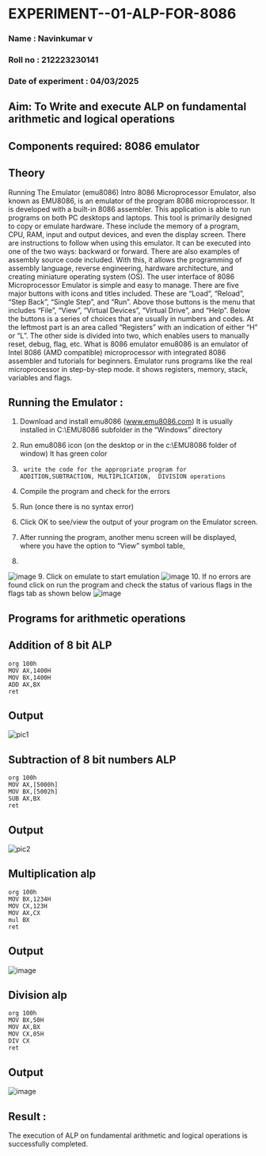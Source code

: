 # EXPERIMENT--01-ALP-FOR-8086

### Name : Navinkumar v

### Roll no : 212223230141

### Date of experiment : 04/03/2025

## Aim: To Write and execute ALP on fundamental arithmetic and logical operations
## Components required: 8086  emulator 
## Theory 
Running The Emulator (emu8086) Intro 8086 Microprocessor Emulator, also known as EMU8086, is an emulator of the program 8086 microprocessor. It is developed with a built-in 8086 assembler. This application is able to run programs on both PC desktops and laptops. This tool is primarily designed to copy or emulate hardware. These include the memory of a program, CPU, RAM, input and output devices, and even the display screen. There are instructions to follow when using this emulator. It can be executed into one of the two ways: backward or forward. There are also examples of assembly source code included. With this, it allows the programming of assembly language, reverse engineering, hardware architecture, and creating miniature operating system (OS). The user interface of 8086 Microprocessor Emulator is simple and easy to manage. There are five major buttons with icons and titles included. These are “Load”, “Reload”, “Step Back”, “Single Step”, and “Run”. Above those buttons is the menu that includes “File”, “View”, “Virtual Devices”, “Virtual Drive”, and “Help”. Below the buttons is a series of choices that are usually in numbers and codes. At the leftmost part is an area called “Registers” with an indication of either “H” or “L”. The other side is divided into two, which enables users to manually reset, debug, flag, etc. What is 8086 emulator emu8086 is an emulator of Intel 8086 (AMD compatible) microprocessor with integrated 8086 assembler and tutorials for beginners. Emulator runs programs like the real microprocessor in step-by-step mode. it shows registers, memory, stack, variables and flags.


 ## Running the Emulator :
1.	Download and install emu8086 (www.emu8086.com) It is usually installed in C:\EMU8086 subfolder in the “Windows” directory
2.	  Run  emu8086 icon (on the desktop or in the c:\EMU8086 folder of window) It has green color 
 
 
3.		write the code for the appropriate program for ADDITION,SUBTRACTION, MULTIPLICATION,  DIVISION operations 

4.	 Compile the program and check for the errors 
5.	Run (once there is no syntax error) 

6.	Click OK to see/view the output of your program on the Emulator screen. 


7.	After running the program, another menu screen will be displayed, where you have the option to “View” symbol table,
8.	 
![image](https://user-images.githubusercontent.com/36288975/189273263-d65baae9-4b8f-4723-afb3-c0ffa4052b04.png)
9.	Click on emulate to start emulation 
![image](https://user-images.githubusercontent.com/36288975/189273273-9bb36ec1-e2e8-4892-8d35-37707332bfdc.png)
10.	If no errors are found click on run the program and check the status of various flags in the flags tab as shown below 
![image](https://user-images.githubusercontent.com/36288975/189273277-113a2a33-4a40-4ff8-95a5-ecd3a1f504fe.png)
## Programs for arithmetic  operations
## Addition  of 8 bit ALP 
```
org 100h 
MOV AX,1400H 
MOV BX,1400H
ADD AX,BX
ret
```
## Output  
 ![pic1](https://github.com/user-attachments/assets/d3a09ab4-b23e-4175-a7f1-22e5091cbece)

## Subtraction   of 8 bit numbers  ALP 
 ```
org 100h 
MOV AX,[5000h] 
MOV BX,[5002h]
SUB AX,BX
ret
```
## Output
![pic2](https://github.com/user-attachments/assets/4c63343c-b382-4efd-a2a3-9b628c4a07b9)
## Multiplication alp 
```
org 100h 
MOV BX,1234H
MOV CX,123H 
MOV AX,CX
mul BX
ret
```
 ## Output  
![image](https://github.com/user-attachments/assets/987f74ec-5a42-45b5-b4ff-1ca9e254368b)
## Division alp
```
org 100h 
MOV BX,50H
MOV AX,BX
MOV CX,05H
DIV CX
ret
```
## Output  
![image](https://github.com/user-attachments/assets/05edf105-3ed9-4b3d-a167-b996682d731e)
## Result :
  The execution of ALP on fundamental arithmetic and logical operations is successfully completed.







